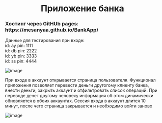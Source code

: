 <h1 style="text-align: center">Приложение банка</h1>

<h3>Хостинг через GitHUb pages: https://mesanyaa.github.io/BankApp/</h3>

Данные для тестирования при входе: <br />
id: ay pin: 1111 <br />
id: db pin: 2222 <br />
id: yb pin: 3333 <br />
id: ss pin: 4444 <br />

![image](https://github.com/mesanyaa/BankApp/assets/115028083/4f0582d2-5fd6-41e6-8e6a-21fc36e22edf)

При входе в аккаунт открывается страница пользователя. Функционал приложения позволяет перевести деньги другогому клиенту банка, внести деньги, закрыть аккаунт и отфильтровать список операций. При переводе денег другому человеку информация об этом динамически обновляется в обоих аккаунтах. Сессия входа в аккаунт длится 10 минут, после чего страница закрывается и необходимо войти заново

![image](https://github.com/mesanyaa/BankApp/assets/115028083/2e8b557b-30c4-4430-9cd0-8870f7da36d4)

